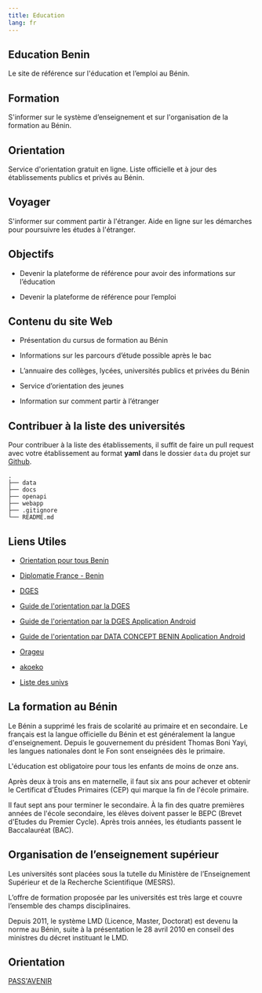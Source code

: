 ```yaml
---
title: Education
lang: fr
---
```


## Education Benin

Le site de référence sur l'éducation et l’emploi au Bénin.

## Formation

S'informer sur le système d’enseignement et sur l'organisation de la formation au Bénin.

## Orientation

Service d'orientation gratuit en ligne. Liste officielle et à jour des établissements publics et privés au Bénin.

## Voyager

S'informer sur comment partir à l'étranger. Aide en ligne sur les démarches pour poursuivre les études à l'étranger.

## Objectifs

* Devenir la plateforme de référence pour avoir des informations sur l’éducation

* Devenir la plateforme de référence pour l’emploi


## Contenu du site Web

* Présentation du cursus de formation au Bénin

* Informations sur les parcours d’étude possible après le bac 

* L’annuaire des collèges, lycées, universités publics et privées du Bénin

* Service d’orientation des jeunes

* Information sur comment partir à l’étranger

## Contribuer à la liste des universités

Pour contribuer à la liste des établissements, il suffit de faire un pull request avec votre établissement au format **yaml** dans le dossier `data` du projet sur [Github](https://github.com/sogloarcadius/education.benin).

```
.
├── data
├── docs
├── openapi
├── webapp
├── .gitignore
└── README.md
```

## Liens Utiles

* [Orientation pour tous Benin](http://optbenin.org/)

* [Diplomatie France - Benin](https://www.diplomatie.gouv.fr/IMG/pdf/benin_fiche_curie_-_es_sept_2016__cle85f164.pdf)

* [DGES](http://www.dgesbenin.bj/)

* [Guide de l'orientation par la DGES](http://www.dgesbenin.bj/images/ressources/Projet_Guide_orientation---2017vf14.02.2017.pdf)

* [Guide de l'orientation par la DGES Application Android](https://play.google.com/store/apps/details?id=bj.id.beninuniversites)

* [Guide de l'orientation par DATA CONCEPT BENIN Application Android](https://play.google.com/store/apps/developer?id=DATA+CONCEPT-BENIN)


* [Orageu](http://orageu.org/membres/)

* [akoeko](http://akoeko.com/schools/upi-onm)

* [Liste des univs](http://didierhoundenou.centerblog.net/6463427-delivrance-des-licences-et-masters-au-benin)

## La formation au Bénin

Le Bénin a supprimé les frais de scolarité au primaire et en secondaire. Le français est la langue officielle du Bénin et est généralement la langue d'enseignement. Depuis le gouvernement du président Thomas Boni Yayi, les langues nationales dont le Fon sont enseignées dès le primaire.

L'éducation est obligatoire pour tous les enfants de moins de onze ans. 

Après deux à trois ans en maternelle, il faut six ans pour achever et obtenir le Certificat d'Études Primaires (CEP) qui marque la fin de l'école primaire.

Il faut sept ans pour terminer le secondaire. À la fin des quatre premières années de l'école secondaire, les élèves doivent passer le BEPC (Brevet d'Etudes du Premier Cycle). Après trois années, les étudiants passent le  Baccalauréat (BAC). 

## Organisation de l’enseignement supérieur

Les  universités sont placées sous la tutelle du Ministère de l’Enseignement Supérieur et de la Recherche Scientifique (MESRS). 

L’offre de formation proposée par les universités est très large et couvre l’ensemble des champs 
disciplinaires. 

Depuis 2011, le système LMD (Licence, Master, Doctorat) est devenu la norme au Bénin, suite à la présentation le 28 avril 2010 en conseil des ministres du décret instituant le LMD.


## Orientation

[PASS'AVENIR](https://www.fondation-jae.org/passavenir-insertion/)